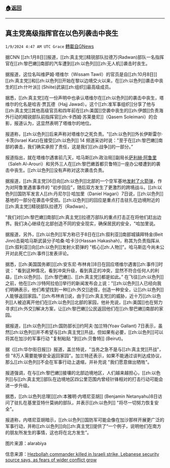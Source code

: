 ###  [:house:返回](README.md)
---


## 真主党高级指挥官在以色列袭击中丧生
`1/9/2024 4:47 AM UTC Grace` [轉載自GNews](https://gnews.org/articles/2199331)

据CNN [[zh:1月8日]]报道，[[zh:真主党]]精锐部队拉德万(Radwan)部队一名指挥官在[[zh:黎巴嫩]]南部的汽车遭到[[zh:以色列]][[zh:无人机]]袭击时丧生。

据报道，这位名叫维萨姆·塔维尔（Wissam Tawil）的官员是自[[zh:10月8日]][[zh:真主党]]和[[zh:以色列]]开始在黎以边境交火以来，在[[zh:以色列]]袭击中丧生的[[zh:什叶派]] (Shiite)武装[[zh:组织]]最高级成员。

据悉，[[zh:真主党]]在一份声明中也承认塔维尔在[[zh:以色列]]的袭击中丧生，塔维尔的化名是哈吉·贾瓦德（Hajj Jawad）。这个[[zh:准军事组织]]分享了他与[[zh:真主党]]其他高级官员和四年前在[[zh:美国]]空袭中丧生的[[zh:伊朗]]负责海外行动的精锐部队前指挥官[[zh:卡西姆·苏莱曼尼]]（Qasem Soleimani）的合影，报道认为，这显然表明了塔维尔的地位。

报道称，[[zh:以色列]]后来声称对塔维尔之死负责。"[[zh:以色列]]外长伊斯雷尔·卡茨(Israel Katz)在接受[[zh:以色列]] 14 频道采访时说："至于在[[zh:黎巴嫩]]南部的袭击，我们确实承担了责任，这是我们[[zh:战争]]的一部分。”

报道指出，就在塔维尔遇害前几天，哈马斯[[zh:政治局]]副局长[萨利赫·阿鲁里](https://gnews.org/m/2192515)（Saleh Al-Arouri）和另外三人在[[zh:黎巴嫩首都贝鲁特]]一座办公楼遭到的袭击中丧生。[[zh:以色列]]没有声称对这次袭击负责。

据报道，[[zh:真主党]]6日向[[zh:以色列]]北部的一个空军基地[发射了火箭弹](https://gnews.org/m/2192515)，作为对阿鲁里遇害事件的 "初步回应"，随后双方发生了更激烈的跨境战斗。[[zh:以色列]]国防军发言人[[zh:丹尼尔]]·哈加里（Daniel Hagari）7日说，[[zh:以色列]]基地的一部分在袭击中受损。[[zh:以色列]]的回应是重点打击驻扎在边境附近的[[zh:真主党]]精锐部队拉德万（Radwan）。

"我们对[[zh:黎巴嫩]]南部[[zh:真主党]]拉德万部队的重点打击正在将他们赶出边界。我们决心继续在北部创造不同的安全现实，确保居民的安全，"哈加里说。

据报道，另外，[[zh:以色列]]军方称已于8日在[[zh:叙利亚]]南部城镇拜特金(Beit Jinn)击毙哈马斯武装分子哈桑·哈卡沙(Hassan Hakashah)，称其为负责指挥从[[zh:叙利亚]]向[[zh:以色列]]发射火箭弹的 "核心[[zh:人物]]"。哈马斯迄今尚未公开对此死亡[[zh:事件]]发表评论。

据悉，[[zh:美国国务卿]][[zh:安东尼·布林肯]]8日在回应塔维尔遇害[[zh:事件]]时说： "看到这种情况，看到冲突升级，看到真正的冲突，显然不符合任何人的利益，[[zh:以色列]]、[[zh:黎巴嫩]]、[[zh:真主党]]都是如此。” 在飞往[[zh:以色列]]之前，他在[[zh:沙特阿拉伯]]举行的新闻发布会上说："[[zh:以色列]]人已经向我们明确表示，他们希望找到一种[[zh:外交]]途径，创造一种安全，让[[zh:以色列]]人能够返回家园。” [[zh:布林肯]]说，由于[[zh:真主党]]的威胁，近十万[[zh:以色列]]人被迫离开他们在[[zh:以色列]]北部的家园，他补充说，[[zh:美国]]也在努力寻求[[zh:外交]]解决方案，让[[zh:黎巴嫩]]公民返回他们在[[zh:黎巴嫩]]南部的家园。

据报道，[[zh:以色列]][[zh:国防部长]]约阿夫·加兰特(Yoav Gallant) 7日表示，虽然[[zh:以色列]]并不希望与[[zh:真主党]]开战，但如果有必要，[[zh:以色列]]可以将其在加沙的军事行动 "复制粘贴 "到[[zh:贝鲁特]] (Beirut)。

据《[[zh:华尔街日报]]》报道，盖兰特说，"当务之急不是与[[zh:真主党]]开战"，但 "8万人需要能够安全返回家园"。加兰特还表示，如果不能通过谈判达成协议，那么[[zh:以色列]]不会在军事行动上退缩，并补充说 "我们愿意做出牺牲"。

报道强调，在与[[zh:黎巴嫩]]接壤的北部边境地区，人们越来越担心，[[zh:以色列]]与[[zh:真主党]]部队在边境地区四公里范围内曾经针锋相对的打击行动可能会进一步升级。

据悉，[[zh:以色列总理]][[zh:本雅明·内塔尼亚胡]] (Benja﻿min Netanyahu)8日访问了驻扎在基里亚特什莫纳的部队，并表示[[zh:以色列]] "将尽一切努力恢复安全"。

报道称，内塔尼亚胡暗示，[[zh:以色列]]国防军可能会像在加沙那样开展更广泛的军事行动，并称[[zh:以色列]]向[[zh:真主党]]提供了“一个例子，说明他们在南方的朋友所发生的事情，这也将在北方发生”。

图片来源：alarabiya

信息来源：[Hezbollah commander killed in Israeli strike, Lebanese security source says, as fears of wider conflict grow](https://www.cnn.com/2024/01/08/middleeast/hezbollah-commander-killed-intl/index.html)
